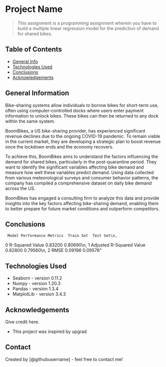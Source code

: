 # Project Name
> This assignment is a programming assignment wherein you have to build a multiple linear regression model for the 
  prediction of demand for shared bikes.


## Table of Contents
* [General Info](#general-information)
* [Technologies Used](#technologies-used)
* [Conclusions](#conclusions)
* [Acknowledgements](#acknowledgements)

<!-- You can include any other section that is pertinent to your problem -->

## General Information
Bike-sharing systems allow individuals to borrow bikes for short-term use, often using computer-controlled docks where users enter payment information to unlock bikes. These bikes can then be returned to any dock within the same system.

BoomBikes, a US bike-sharing provider, has experienced significant revenue declines due to the ongoing COVID-19 pandemic. To remain viable in the current market, they are developing a strategic plan to boost revenue once the lockdown ends and the economy recovers.

To achieve this, BoomBikes aims to understand the factors influencing the demand for shared bikes, particularly in the post-quarantine period. They want to identify the significant variables affecting bike demand and measure how well these variables predict demand. Using data collected from various meteorological surveys and consumer behavior patterns, the company has compiled a comprehensive dataset on daily bike demand across the US.

BoomBikes has engaged a consulting firm to analyze this data and provide insights into the key factors affecting bike-sharing demand, enabling them to better prepare for future market conditions and outperform competitors.

<!-- You don't have to answer all the questions - just the ones relevant to your project. -->

## Conclusions
     Model Performance Metrics  Train Set  Test Set\n,
   0           R-Squared Value    0.83200   0.80690\n,
   1  Adjusted R-Squared Value    0.82800   0.79560\n,
   2                      RMSE    0.09196   0.09576"

<!-- You don't have to answer all the questions - just the ones relevant to your project. -->


## Technologies Used
- Seaborn - version 0.11.2
- Numpy - version 1.20.3
- Pandas - version 1.3.4
- MatplotLib - version 3.4.3

<!-- As the libraries versions keep on changing, it is recommended to mention the version of library used in this project -->

## Acknowledgements
Give credit here.
- This project was inspired by upgrad


## Contact
Created by [@githubusername] - feel free to contact me!


<!-- Optional -->
<!-- ## License -->
<!-- This project is open source and available under the [... License](). -->

<!-- You don't have to include all sections - just the one's relevant to your project -->
